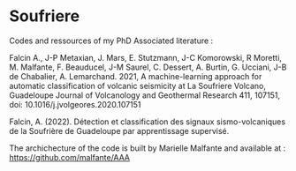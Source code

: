 # Soufriere
Codes and ressources of my PhD
Associated literature :

Falcin A., J-P Metaxian, J. Mars, E. Stutzmann, J-C Komorowski, R Moretti, M. Malfante, F. Beauducel, J-M Saurel, C. Dessert, A. Burtin, G. Ucciani, J-B de Chabalier, A. Lemarchand. 2021, A machine-learning approach for automatic classification of volcanic seismicity at La Soufriere Volcano, Guadeloupe Journal of Volcanology and Geothermal Research 411, 107151, doi: 10.1016/j.jvolgeores.2020.107151 

Falcin, A. (2022). Détection et classification des signaux sismo-volcaniques de la Soufrière de Guadeloupe par apprentissage supervisé.

The archichecture of the code is built by Marielle Malfante and available at : https://github.com/malfante/AAA


